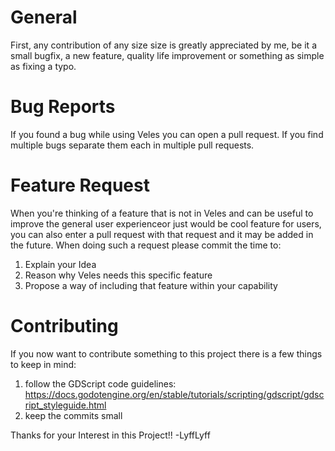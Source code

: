 # General
First, any contribution of any size size is greatly appreciated by me, 
be it a small bugfix, a new feature, quality life improvement or something as simple as fixing a typo.

# Bug Reports
If you found a bug while using Veles you can open a pull request.
If you find multiple bugs separate them each in multiple pull requests.

# Feature Request
When you're thinking of a feature that is not in Veles and can be useful 
to improve the general user experienceor just would be cool feature for users,
you can also enter a pull request with that request and it may be added in the future.
When doing such a request please commit the time to:
1. Explain your Idea
2. Reason why Veles needs this specific feature
3. Propose a way of including that feature within your capability

# Contributing
If you now want to contribute something to this project there is a few things to keep in mind:
  1. follow the GDScript code guidelines: https://docs.godotengine.org/en/stable/tutorials/scripting/gdscript/gdscript_styleguide.html
  2. keep the commits small

Thanks for your Interest in this Project!!
-LyffLyff
